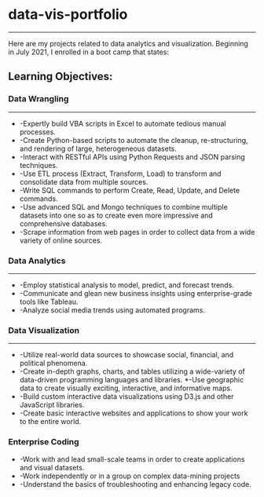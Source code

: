 # data-vis-portfolio
***
Here are my projects related to data analytics and visualization. Beginning in July 2021, I enrolled in a boot camp that states:
## Learning Objectives:
### Data Wrangling
***
* -Expertly build VBA scripts in Excel to automate tedious manual processes.
* -Create Python-based scripts to automate the cleanup, re-structuring, and rendering of large, heterogeneous datasets.
* -Interact with RESTful APIs using Python Requests and JSON parsing techniques.
* -Use ETL process (Extract, Transform, Load) to transform and consolidate data from multiple sources.
* -Write SQL commands to perform Create, Read, Update, and Delete commands.
* -Use advanced SQL and Mongo techniques to combine multiple datasets into one so as to create even more impressive and comprehensive databases.
* -Scrape information from web pages in order to collect data from a wide variety of online sources.
### Data Analytics
***
* -Employ statistical analysis to model, predict, and forecast trends.
* -Communicate and glean new business insights using enterprise-grade tools like Tableau.
* -Analyze social media trends using automated programs.
### Data Visualization
***
* -Utilize real-world data sources to showcase social, financial, and political phenomena.
* -Create in-depth graphs, charts, and tables utilizing a wide-variety of data-driven programming languages and libraries.
*-Use geographic data to create visually exciting, interactive, and informative maps.
* -Build custom interactive data visualizations using D3.js and other JavaScript libraries.
* -Create basic interactive websites and applications to show your work to the entire world.
### Enterprise Coding
* -Work with and lead small-scale teams in order to create applications and visual datasets.
* -Work independently or in a group on complex data-mining projects
* -Understand the basics of troubleshooting and enhancing legacy code.
